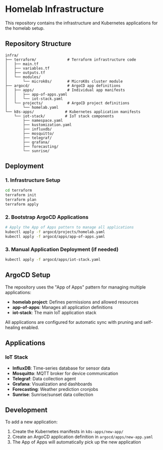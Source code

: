 # Homelab Infrastructure

This repository contains the infrastructure and Kubernetes applications for the homelab setup.

## Repository Structure

```
infra/
├── terraform/              # Terraform infrastructure code
│   ├── main.tf
│   ├── variables.tf
│   ├── outputs.tf
│   └── modules/
│       └── microk8s/       # MicroK8s cluster module
├── argocd/                 # ArgoCD app definitions
│   ├── apps/               # Individual app manifests
│   │   ├── app-of-apps.yaml
│   │   └── iot-stack.yaml
│   └── projects/           # ArgoCD project definitions
│       └── homelab.yaml
└── k8s-apps/              # Kubernetes application manifests
    └── iot-stack/         # IoT stack components
        ├── namespace.yaml
        ├── kustomization.yaml
        ├── influxdb/
        ├── mosquitto/
        ├── telegraf/
        ├── grafana/
        ├── forecasting/
        └── sunrise/
```

## Deployment

### 1. Infrastructure Setup
```bash
cd terraform
terraform init
terraform plan
terraform apply
```

### 2. Bootstrap ArgoCD Applications
```bash
# Apply the App of Apps pattern to manage all applications
kubectl apply -f argocd/projects/homelab.yaml
kubectl apply -f argocd/apps/app-of-apps.yaml
```

### 3. Manual Application Deployment (if needed)
```bash
kubectl apply -f argocd/apps/iot-stack.yaml
```

## ArgoCD Setup

The repository uses the "App of Apps" pattern for managing multiple applications:

- **homelab project**: Defines permissions and allowed resources
- **app-of-apps**: Manages all application definitions
- **iot-stack**: The main IoT application stack

All applications are configured for automatic sync with pruning and self-healing enabled.

## Applications

### IoT Stack
- **InfluxDB**: Time-series database for sensor data
- **Mosquitto**: MQTT broker for device communication
- **Telegraf**: Data collection agent
- **Grafana**: Visualization and dashboards
- **Forecasting**: Weather prediction cronjobs
- **Sunrise**: Sunrise/sunset data collection

## Development

To add a new application:

1. Create the Kubernetes manifests in `k8s-apps/new-app/`
2. Create an ArgoCD application definition in `argocd/apps/new-app.yaml`
3. The App of Apps will automatically pick up the new application
